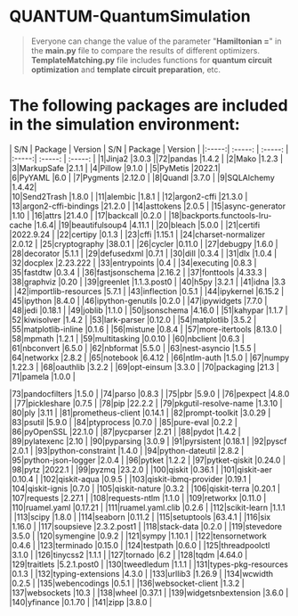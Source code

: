 # **QUANTUM-QuantumSimulation**
> Everyone can change the value of the parameter "**Hamiltonian =**" in the **main.py** file to compare the results of different optimizers. **TemplateMatching.py** file includes functions for **quantum circuit optimization** and **template circuit preparation**, etc.
# The following packages are included in the simulation environment:
| S/N | Package |  Version  | S/N | Package |  Version  |
|:-----:| :-----: | :-----: | |:-----:| :-----: | :-----: | 
|1|Jinja2	|3.0.3	||72|pandas	|1.4.2	|
|2|Mako	|1.2.3	|
|3|MarkupSafe	|2.1.1	|
|4|Pillow	|9.1.0	|
|5|PyMetis	|2022.1|	
|6|PyYAML	|6.0	|
|7|Pygments	|2.12.0	|
|8|Quandl	|3.7.0	|
|9|SQLAlchemy	|1.4.42|	
|10|Send2Trash	|1.8.0	|
|11|alembic	|1.8.1	|
|12|argon2-cffi	|21.3.0	|
|13|argon2-cffi-bindings	|21.2.0	|
|14|asttokens	|2.0.5	|
|15|async-generator	|1.10	|
|16|attrs	|21.4.0	|
|17|backcall	|0.2.0	|
|18|backports.functools-lru-cache	|1.6.4|	
|19|beautifulsoup4	|4.11.1	|
|20|bleach	|5.0.0	|
|21|certifi	|2022.9.24	|
|22|certipy	|0.1.3	|
|23|cffi	|1.15.1	|
|24|charset-normalizer	|2.0.12	|
|25|cryptography	|38.0.1	|
|26|cycler	|0.11.0	|
|27|debugpy	|1.6.0	|
|28|decorator	|5.1.1	|
|29|defusedxml	|0.7.1	|
|30|dill	|0.3.4	|
|31|dlx	|1.0.4	|
|32|docplex	|2.23.222	|
|33|entrypoints	|0.4	|
|34|executing	|0.8.3	|
|35|fastdtw	|0.3.4	|
|36|fastjsonschema	|2.16.2	|
|37|fonttools	|4.33.3	|
|38|graphviz	|0.20	|
|39|greenlet	|1.1.3.post0	|
|40|h5py	|3.2.1	|
|41|idna	|3.3	|
|42|importlib-resources	|5.7.1	|
|43|inflection	|0.5.1	|
|44|ipykernel	|6.15.2	|
|45|ipython	|8.4.0	|
|46|ipython-genutils	|0.2.0	|
|47|ipywidgets	|7.7.0	|
|48|jedi	|0.18.1	|
|49|joblib	|1.1.0	|
|50|jsonschema	|4.16.0	|
|51|kahypar	|1.1.7	|
|52|kiwisolver	|1.4.2	|
|53|lark-parser	|0.12.0	|
|54|matplotlib	|3.5.2	|
|55|matplotlib-inline	|0.1.6	|
|56|mistune	|0.8.4	|
|57|more-itertools	|8.13.0	|
|58|mpmath	|1.2.1	|
|59|multitasking	|0.0.10	|
|60|nbclient	|0.6.3	|
|61|nbconvert	|6.5.0	|
|62|nbformat	|5.5.0	|
|63|nest-asyncio	|1.5.5	|
|64|networkx	|2.8.2	|
|65|notebook	|6.4.12	|
|66|ntlm-auth	|1.5.0	|
|67|numpy	|1.22.3	|
|68|oauthlib	|3.2.2	|
|69|opt-einsum	|3.3.0	|
|70|packaging	|21.3	|
|71|pamela	|1.0.0	|

|73|pandocfilters	|1.5.0	|
|74|parso	|0.8.3	|
|75|pbr	|5.9.0	|
|76|pexpect	|4.8.0	|
|77|pickleshare	|0.7.5	|
|78|pip	|22.2.2	|
|79|pkgutil-resolve-name	|1.3.10	|
|80|ply	|3.11	|
|81|prometheus-client	|0.14.1	|
|82|prompt-toolkit	|3.0.29	|
|83|psutil	|5.9.0	|
|84|ptyprocess	|0.7.0	|
|85|pure-eval	|0.2.2	|
|86|pyOpenSSL	|22.1.0	|
|87|pycparser	|2.21	|
|88|pydot	|1.4.2	|
|89|pylatexenc	|2.10	|
|90|pyparsing	|3.0.9	|
|91|pyrsistent	|0.18.1	|
|92|pyscf	|2.0.1	|
|93|python-constraint	|1.4.0	|
|94|python-dateutil	|2.8.2	|
|95|python-json-logger	|2.0.4	|
|96|pytket	|1.2.2	|
|97|pytket-qiskit	|0.24.0	|
|98|pytz	|2022.1	|
|99|pyzmq	|23.2.0	|
|100|qiskit	|0.36.1	|
|101|qiskit-aer	|0.10.4	|
|102|qiskit-aqua	|0.9.5	|
|103|qiskit-ibmq-provider	|0.19.1	|
|104|qiskit-ignis	|0.7.0	|
|105|qiskit-nature	|0.3.2	|
|106|qiskit-terra	|0.20.1	|
|107|requests	|2.27.1	|
|108|requests-ntlm	|1.1.0	|
|109|retworkx	|0.11.0	|
|110|ruamel.yaml	|0.17.21	|
|111|ruamel.yaml.clib	|0.2.6	|
|112|scikit-learn	|1.1.1	|
|113|scipy	|1.8.0	|
|114|seaborn	|0.11.2	|
|115|setuptools	|63.4.1	|
|116|six	|1.16.0	|
|117|soupsieve	|2.3.2.post1	|
|118|stack-data	|0.2.0	|
|119|stevedore	|3.5.0	|
|120|symengine	|0.9.2	|
|121|sympy	|1.10.1	|
|122|tensornetwork	|0.4.6	|
|123|terminado	|0.15.0	|
|124|testpath	|0.6.0	|
|125|threadpoolctl	|3.1.0	|
|126|tinycss2	|1.1.1	|
|127|tornado	|6.2	|
|128|tqdm	|4.64.0	|
|129|traitlets	|5.2.1.post0	|
|130|tweedledum	|1.1.1	|
|131|types-pkg-resources	|0.1.3	|
|132|typing-extensions	|4.3.0	|
|133|urllib3	|1.26.9	|
|134|wcwidth	|0.2.5	|
|135|webencodings	|0.5.1	|
|136|websocket-client	|1.3.2	|
|137|websockets	|10.3	|
|138|wheel	|0.37.1	|
|139|widgetsnbextension	|3.6.0	|
|140|yfinance	|0.1.70	|
|141|zipp	|3.8.0	|
